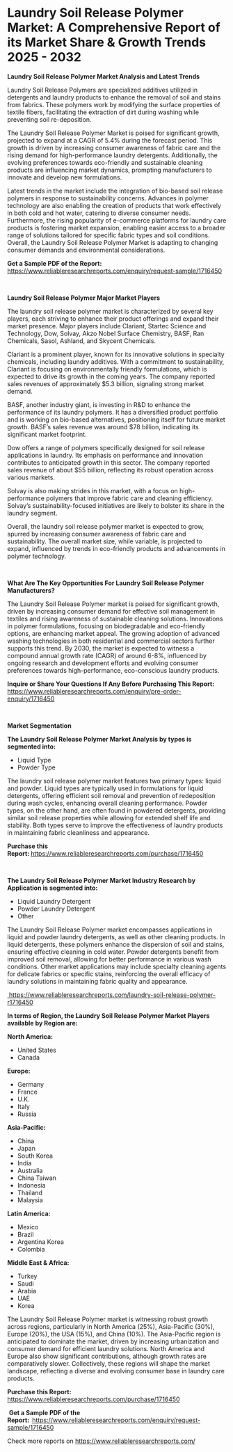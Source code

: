 <p><h1>Laundry Soil Release Polymer Market: A Comprehensive Report of its Market Share & Growth Trends 2025 - 2032</h1></p><p><strong>Laundry Soil Release Polymer Market Analysis and Latest Trends</strong></p>
<p><p>Laundry Soil Release Polymers are specialized additives utilized in detergents and laundry products to enhance the removal of soil and stains from fabrics. These polymers work by modifying the surface properties of textile fibers, facilitating the extraction of dirt during washing while preventing soil re-deposition.</p><p>The Laundry Soil Release Polymer Market is poised for significant growth, projected to expand at a CAGR of 5.4% during the forecast period. This growth is driven by increasing consumer awareness of fabric care and the rising demand for high-performance laundry detergents. Additionally, the evolving preferences towards eco-friendly and sustainable cleaning products are influencing market dynamics, prompting manufacturers to innovate and develop new formulations.</p><p>Latest trends in the market include the integration of bio-based soil release polymers in response to sustainability concerns. Advances in polymer technology are also enabling the creation of products that work effectively in both cold and hot water, catering to diverse consumer needs. Furthermore, the rising popularity of e-commerce platforms for laundry care products is fostering market expansion, enabling easier access to a broader range of solutions tailored for specific fabric types and soil conditions. Overall, the Laundry Soil Release Polymer Market is adapting to changing consumer demands and environmental considerations.</p></p>
<p><strong>Get a Sample PDF of the Report:&nbsp;</strong> <a href="https://www.reliableresearchreports.com/enquiry/request-sample/1716450?utm_campaign=3111&utm_medium=2&utm_source=Github&utm_content=ia&utm_term=28032025&utm_id=laundry-soil-release-polymer">https://www.reliableresearchreports.com/enquiry/request-sample/1716450</a></p>
<p>&nbsp;</p>
<p><strong>Laundry Soil Release Polymer Major Market Players</strong></p>
<p><p>The laundry soil release polymer market is characterized by several key players, each striving to enhance their product offerings and expand their market presence. Major players include Clariant, Startec Science and Technology, Dow, Solvay, Akzo Nobel Surface Chemistry, BASF, Ran Chemicals, Sasol, Ashland, and Skycent Chemicals.</p><p>Clariant is a prominent player, known for its innovative solutions in specialty chemicals, including laundry additives. With a commitment to sustainability, Clariant is focusing on environmentally friendly formulations, which is expected to drive its growth in the coming years. The company reported sales revenues of approximately $5.3 billion, signaling strong market demand.</p><p>BASF, another industry giant, is investing in R&D to enhance the performance of its laundry polymers. It has a diversified product portfolio and is working on bio-based alternatives, positioning itself for future market growth. BASF’s sales revenue was around $78 billion, indicating its significant market footprint.</p><p>Dow offers a range of polymers specifically designed for soil release applications in laundry. Its emphasis on performance and innovation contributes to anticipated growth in this sector. The company reported sales revenue of about $55 billion, reflecting its robust operation across various markets.</p><p>Solvay is also making strides in this market, with a focus on high-performance polymers that improve fabric care and cleaning efficiency. Solvay’s sustainability-focused initiatives are likely to bolster its share in the laundry segment.</p><p>Overall, the laundry soil release polymer market is expected to grow, spurred by increasing consumer awareness of fabric care and sustainability. The overall market size, while variable, is projected to expand, influenced by trends in eco-friendly products and advancements in polymer technology.</p></p>
<p>&nbsp;</p>
<p><strong>What Are The Key Opportunities For Laundry Soil Release Polymer Manufacturers?</strong></p>
<p><p>The Laundry Soil Release Polymer market is poised for significant growth, driven by increasing consumer demand for effective soil management in textiles and rising awareness of sustainable cleaning solutions. Innovations in polymer formulations, focusing on biodegradable and eco-friendly options, are enhancing market appeal. The growing adoption of advanced washing technologies in both residential and commercial sectors further supports this trend. By 2030, the market is expected to witness a compound annual growth rate (CAGR) of around 6-8%, influenced by ongoing research and development efforts and evolving consumer preferences towards high-performance, eco-conscious laundry products.</p></p>
<p><strong>Inquire or Share Your Questions If Any Before Purchasing This Report:</strong> <a href="https://www.reliableresearchreports.com/enquiry/pre-order-enquiry/1716450?utm_campaign=3111&utm_medium=2&utm_source=Github&utm_content=ia&utm_term=28032025&utm_id=laundry-soil-release-polymer">https://www.reliableresearchreports.com/enquiry/pre-order-enquiry/1716450</a></p>
<p>&nbsp;</p>
<p><strong>Market Segmentation</strong></p>
<p><strong>The Laundry Soil Release Polymer Market Analysis by types is segmented into:</strong></p>
<p><ul><li>Liquid Type</li><li>Powder Type</li></ul></p>
<p><p>The laundry soil release polymer market features two primary types: liquid and powder. Liquid types are typically used in formulations for liquid detergents, offering efficient soil removal and prevention of redeposition during wash cycles, enhancing overall cleaning performance. Powder types, on the other hand, are often found in powdered detergents, providing similar soil release properties while allowing for extended shelf life and stability. Both types serve to improve the effectiveness of laundry products in maintaining fabric cleanliness and appearance.</p></p>
<p><strong>Purchase this Report:&nbsp;</strong><a href="https://www.reliableresearchreports.com/purchase/1716450?utm_campaign=3111&utm_medium=2&utm_source=Github&utm_content=ia&utm_term=28032025&utm_id=laundry-soil-release-polymer">https://www.reliableresearchreports.com/purchase/1716450</a></p>
<p>&nbsp;</p>
<p><strong>The Laundry Soil Release Polymer Market Industry Research by Application is segmented into:</strong></p>
<p><ul><li>Liquid Laundry Detergent</li><li>Powder Laundry Detergent</li><li>Other</li></ul></p>
<p><p>The Laundry Soil Release Polymer market encompasses applications in liquid and powder laundry detergents, as well as other cleaning products. In liquid detergents, these polymers enhance the dispersion of soil and stains, ensuring effective cleaning in cold water. Powder detergents benefit from improved soil removal, allowing for better performance in various wash conditions. Other market applications may include specialty cleaning agents for delicate fabrics or specific stains, reinforcing the overall efficacy of laundry solutions in maintaining fabric quality and appearance.</p></p>
<p><a href="https://www.reliableresearchreports.com/laundry-soil-release-polymer-r1716450?utm_campaign=3111&utm_medium=2&utm_source=Github&utm_content=ia&utm_term=28032025&utm_id=laundry-soil-release-polymer">&nbsp;https://www.reliableresearchreports.com/laundry-soil-release-polymer-r1716450</a></p>
<p><strong>In terms of Region, the Laundry Soil Release Polymer Market Players available by Region are:</strong></p>
<p>
    <p> <strong> North America: </strong>
        <ul>
            <li>United States</li>
            <li>Canada</li>
        </ul>
        </p> 
    <p> <strong> Europe: </strong>
        <ul>
            <li>Germany</li>
            <li>France</li>
            <li>U.K.</li>
            <li>Italy</li>
            <li>Russia</li>
        </ul>
        </p> 
    <p> <strong> Asia-Pacific: </strong>
        <ul>
            <li>China</li>
            <li>Japan</li>
            <li>South Korea</li>
            <li>India</li>
            <li>Australia</li>
            <li>China Taiwan</li>
            <li>Indonesia</li>
            <li>Thailand</li>
            <li>Malaysia</li>
        </ul>
        </p> 
    <p> <strong> Latin America: </strong>
        <ul>
            <li>Mexico</li>
            <li>Brazil</li>
            <li>Argentina Korea</li>
            <li>Colombia</li>
        </ul>
        </p> 
    <p> <strong> Middle East & Africa: </strong>
        <ul>
            <li>Turkey</li>
            <li>Saudi</li>
            <li>Arabia</li>
            <li>UAE</li>
            <li>Korea</li>
        </ul>
    </p>
    </p>
<p><p>The Laundry Soil Release Polymer market is witnessing robust growth across regions, particularly in North America (25%), Asia-Pacific (30%), Europe (20%), the USA (15%), and China (10%). The Asia-Pacific region is anticipated to dominate the market, driven by increasing urbanization and consumer demand for efficient laundry solutions. North America and Europe also show significant contributions, although growth rates are comparatively slower. Collectively, these regions will shape the market landscape, reflecting a diverse and evolving consumer base in laundry care products.</p></p>
<p><strong>Purchase this Report: </strong><a href="https://www.reliableresearchreports.com/purchase/1716450?utm_campaign=3111&utm_medium=2&utm_source=Github&utm_content=ia&utm_term=28032025&utm_id=laundry-soil-release-polymer">https://www.reliableresearchreports.com/purchase/1716450</a></p>
<p>&nbsp;<strong>Get a Sample PDF of the Report:&nbsp;&nbsp;</strong><a href="https://www.reliableresearchreports.com/enquiry/request-sample/1716450?utm_campaign=3111&utm_medium=2&utm_source=Github&utm_content=ia&utm_term=28032025&utm_id=laundry-soil-release-polymer">https://www.reliableresearchreports.com/enquiry/request-sample/1716450</a></p>
<p><strong></strong></p>
<p>Check more reports on <a href="https://www.reliableresearchreports.com/?utm_campaign=3111&utm_medium=2&utm_source=Github&utm_content=ia&utm_term=28032025&utm_id=laundry-soil-release-polymer">https://www.reliableresearchreports.com/</a></p>